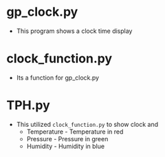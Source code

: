 # gp_clock.py
- This program shows a clock time display

# clock_function.py
- Its a function for gp_clock.py

# TPH.py
- This utilized `clock_function.py` to show clock and 
    - Temperature - Temperature in red
    - Pressure - Pressure in green
    - Humidity - Humidity in blue